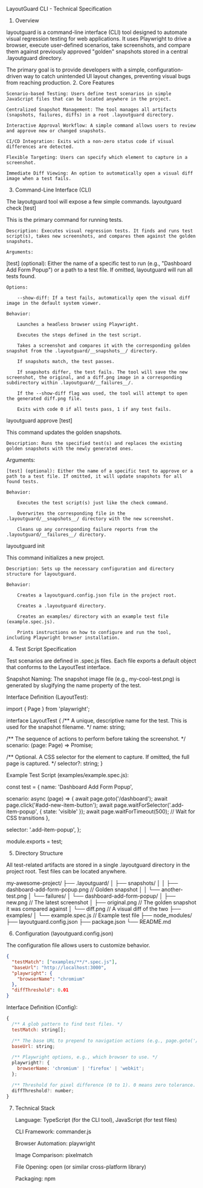 LayoutGuard CLI - Technical Specification

1. Overview

layoutguard is a command-line interface (CLI) tool designed to automate visual regression testing for web applications. It uses Playwright to drive a browser, execute user-defined scenarios, take screenshots, and compare them against previously approved "golden" snapshots stored in a central .layoutguard directory.

The primary goal is to provide developers with a simple, configuration-driven way to catch unintended UI layout changes, preventing visual bugs from reaching production.
2. Core Features

    Scenario-based Testing: Users define test scenarios in simple JavaScript files that can be located anywhere in the project.

    Centralized Snapshot Management: The tool manages all artifacts (snapshots, failures, diffs) in a root .layoutguard directory.

    Interactive Approval Workflow: A simple command allows users to review and approve new or changed snapshots.

    CI/CD Integration: Exits with a non-zero status code if visual differences are detected.

    Flexible Targeting: Users can specify which element to capture in a screenshot.

    Immediate Diff Viewing: An option to automatically open a visual diff image when a test fails.

3. Command-Line Interface (CLI)

The layoutguard tool will expose a few simple commands.
layoutguard check [test]

This is the primary command for running tests.

    Description: Executes visual regression tests. It finds and runs test script(s), takes new screenshots, and compares them against the golden snapshots.

    Arguments:

  [test] (optional): Either the name of a specific test to run (e.g., "Dashboard Add Form Popup") or a path to a test file. If omitted, layoutguard will run all tests found.

    Options:

        --show-diff: If a test fails, automatically open the visual diff image in the default system viewer.

    Behavior:

        Launches a headless browser using Playwright.

        Executes the steps defined in the test script.

        Takes a screenshot and compares it with the corresponding golden snapshot from the .layoutguard/__snapshots__/ directory.

        If snapshots match, the test passes.

        If snapshots differ, the test fails. The tool will save the new screenshot, the original, and a diff.png image in a corresponding subdirectory within .layoutguard/__failures__/.

        If the --show-diff flag was used, the tool will attempt to open the generated diff.png file.

        Exits with code 0 if all tests pass, 1 if any test fails.

layoutguard approve [test]

This command updates the golden snapshots.

    Description: Runs the specified test(s) and replaces the existing golden snapshots with the newly generated ones.

  Arguments:

    [test] (optional): Either the name of a specific test to approve or a path to a test file. If omitted, it will update snapshots for all found tests.

    Behavior:

        Executes the test script(s) just like the check command.

        Overwrites the corresponding file in the .layoutguard/__snapshots__/ directory with the new screenshot.

        Cleans up any corresponding failure reports from the .layoutguard/__failures__/ directory.

layoutguard init

This command initializes a new project.

    Description: Sets up the necessary configuration and directory structure for layoutguard.

    Behavior:

        Creates a layoutguard.config.json file in the project root.

        Creates a .layoutguard directory.

        Creates an examples/ directory with an example test file (example.spec.js).

        Prints instructions on how to configure and run the tool, including Playwright browser installation.

4. Test Script Specification

Test scenarios are defined in .spec.js files. Each file exports a default object that conforms to the LayoutTest interface.

Snapshot Naming: The snapshot image file (e.g., my-cool-test.png) is generated by slugifying the name property of the test.

Interface Definition (LayoutTest):

import { Page } from 'playwright';

interface LayoutTest {
  /** A unique, descriptive name for the test. This is used for the snapshot filename. */
  name: string;

  /** The sequence of actions to perform before taking the screenshot. */
  scenario: (page: Page) => Promise<void>;

  /** Optional. A CSS selector for the element to capture. If omitted, the full page is captured. */
  selector?: string;
}

Example Test Script (examples/example.spec.js):

const test = {
  name: 'Dashboard Add Form Popup',

  scenario: async (page) => {
    await page.goto('/dashboard');
    await page.click('#add-new-item-button');
    await page.waitForSelector('.add-item-popup', { state: 'visible' });
    await page.waitForTimeout(500); // Wait for CSS transitions
  },

  selector: '.add-item-popup',
};

module.exports = test;

5. Directory Structure

All test-related artifacts are stored in a single .layoutguard directory in the project root. Test files can be located anywhere.

my-awesome-project/
├── .layoutguard/
│   ├── snapshots/
│   │   ├── dashboard-add-form-popup.png  // Golden snapshot
│   │   └── another-test.png
│   └── failures/
│       └── dashboard-add-form-popup/
│           ├── new.png       // The latest screenshot
│           ├── original.png  // The golden snapshot it was compared against
│           └── diff.png      // A visual diff of the two
├── examples/
│   └── example.spec.js  // Example test file
├── node_modules/
├── layoutguard.config.json
├── package.json
└── README.md

6. Configuration (layoutguard.config.json)

The configuration file allows users to customize behavior.

```json
{
  "testMatch": ["examples/**/*.spec.js"],
  "baseUrl": "http://localhost:3000",
  "playwright": {
    "browserName": "chromium"
  },
  "diffThreshold": 0.01
}
```

Interface Definition (Config):

```javascript
{
  /** A glob pattern to find test files. */
  testMatch: string[];

  /** The base URL to prepend to navigation actions (e.g., page.goto('/dashboard')). */
  baseUrl: string;

  /** Playwright options, e.g., which browser to use. */
  playwright?: {
    browserName: 'chromium' | 'firefox' | 'webkit';
  };

  /** Threshold for pixel difference (0 to 1). 0 means zero tolerance. */
  diffThreshold?: number;
}
```

7. Technical Stack

    Language: TypeScript (for the CLI tool), JavaScript (for test files)

    CLI Framework: commander.js

    Browser Automation: playwright

    Image Comparison: pixelmatch

    File Opening: open (or similar cross-platform library)

    Packaging: npm